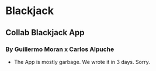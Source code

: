 # Blackjack

## Collab Blackjack App 
### By Guillermo Moran x Carlos Alpuche 

- The App is mostly garbage. We wrote it in 3 days. Sorry.


